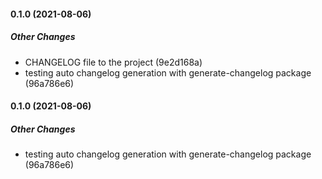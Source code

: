 #### 0.1.0 (2021-08-06)

##### Other Changes

*  CHANGELOG file to the project (9e2d168a)
*  testing auto changelog generation with generate-changelog package (96a786e6)

#### 0.1.0 (2021-08-06)

##### Other Changes

*  testing auto changelog generation with generate-changelog package (96a786e6)

